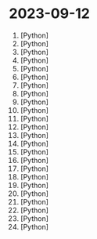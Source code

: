 # 2023-09-12

1. [](https://github.comundefined "ALL IN ONE Hacking Tool For Hackers") [Python]
2. [](https://github.comundefined "Build high-quality LLM apps - from prototyping, testing to production deployment and monitoring.") [Python]
3. [](https://github.comundefined "🏡 Open source home automation that puts local control and privacy first.") [Python]
4. [](https://github.comundefined "Animation engine for explanatory math videos") [Python]
5. [](https://github.comundefined "Apple BLE proximity pairing message spoofing") [Python]
6. [](https://github.comundefined "Open Source Free ATS Tool to compare Resumes with Job Descriptions and create a score to rank them.") [Python]
7. [](https://github.comundefined "Book_4_《矩阵力量》 | 鸢尾花书：从加减乘除到机器学习；上架！") [Python]
8. [](https://github.comundefined "リアルタイムボイスチェンジャー Realtime Voice Changer") [Python]
9. [](https://github.comundefined "An all-in-one hacking tool to remotely exploit Android devices using ADB and Metasploit-Framework to get a Meterpreter session.") [Python]
10. [](https://github.comundefined "A free, online learning platform to make quality education accessible for all.") [Python]
11. [](https://github.comundefined "🚀 一键部署！真正的 AI 聊天机器人！支持ChatGPT、文心一言、讯飞星火、Bing、Bard、ChatGLM、POE，多账号，人设调教，虚拟女仆、图片渲染、语音发送 | 支持 QQ、Telegram、Discord、微信 等平台") [Python]
12. [](https://github.comundefined "🐫 CAMEL: Communicative Agents for “Mind” Exploration of Large Scale Language Model Society") [Python]
13. [](https://github.comundefined "Dev tool that writes scalable apps from scratch while the developer oversees the implementation") [Python]
14. [](https://github.comundefined "SearXNG is a free internet metasearch engine which aggregates results from various search services and databases. Users are neither tracked nor profiled.") [Python]
15. [](https://github.comundefined "Python - 100天从新手到大师") [Python]
16. [](https://github.comundefined "Run TUIs and terminals in your browser") [Python]
17. [](https://github.comundefined "Machine learning, in numpy") [Python]
18. [](https://github.comundefined "The Deepfake Offensive Toolkit") [Python]
19. [](https://github.comundefined "WebUI extension for ControlNet") [Python]
20. [](https://github.comundefined "An API wrapper for Discord written in Python.") [Python]
21. [](https://github.comundefined "⚡ Automatically decrypt encryptions without knowing the key or cipher, decode encodings, and crack hashes ⚡") [Python]
22. [](https://github.comundefined "Learn how to design large-scale systems. Prep for the system design interview. Includes Anki flashcards.") [Python]
23. [](https://github.comundefined "Auto detecting, masking and inpainting with detection model.") [Python]
24. [](https://github.comundefined "👋 Hey there new grad🎉! We've put together a collection of full-time job openings for SWE, Quant, PM and tech roles in 2024! 🚀") [Python]
